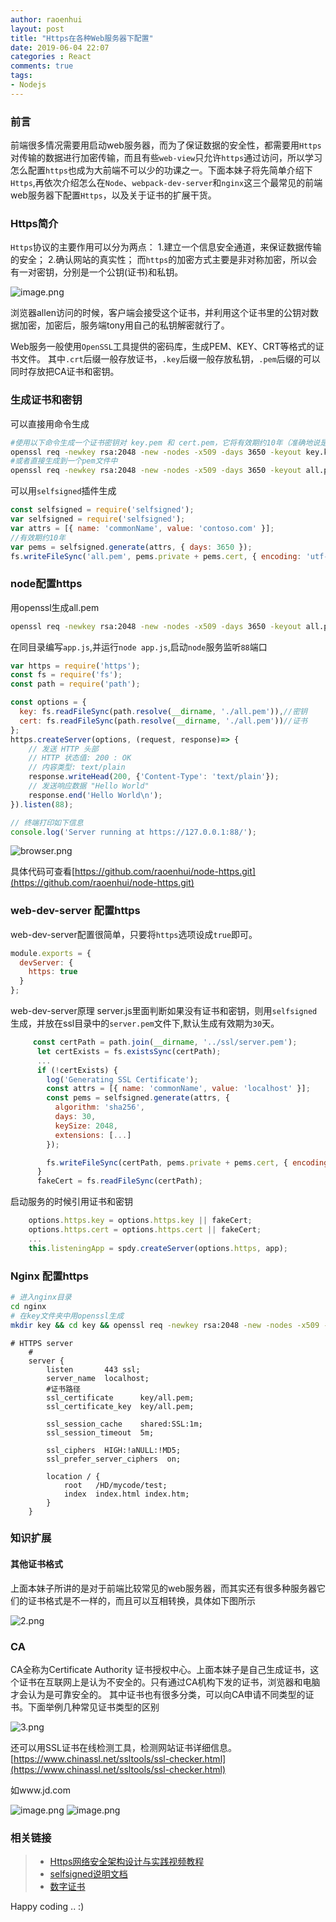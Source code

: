 ```yaml
---
author: raoenhui
layout: post
title: "Https在各种Web服务器下配置"
date: 2019-06-04 22:07
categories : React
comments: true
tags:
- Nodejs
---
```


### 前言
前端很多情况需要用启动web服务器，而为了保证数据的安全性，都需要用`Https`对传输的数据进行加密传输，而且有些`web-view`只允许`https`通过访问，所以学习怎么配置`https`也成为大前端不可以少的功课之一。下面本妹子将先简单介绍下 `Https`,再依次介绍怎么在`Node`、`webpack-dev-server`和`nginx`这三个最常见的前端web服务器下配置`Https`，以及关于证书的扩展干货。


### Https简介
`Https`协议的主要作用可以分为两点：
1.建立一个信息安全通道，来保证数据传输的安全；
2.确认网站的真实性；
而`https`的加密方式主要是非对称加密，所以会有一对密钥，分别是一个公钥(证书)和私钥。

![image.png](https://upload-images.jianshu.io/upload_images/9902136-d999ceac42544eb4.png?imageMogr2/auto-orient/strip%7CimageView2/2/w/1240)

浏览器allen访问的时候，客户端会接受这个证书，并利用这个证书里的公钥对数据加密，加密后，服务端tony用自己的私钥解密就行了。

Web服务一般使用`OpenSSL`工具提供的密码库，生成PEM、KEY、CRT等格式的证书文件。
其中`.crt`后缀一般存放证书，`.key`后缀一般存放私钥，`.pem`后缀的可以同时存放把CA证书和密钥。

### 生成证书和密钥
可以直接用命令生成
```bash
#使用以下命令生成一个证书密钥对 key.pem 和 cert.pem，它将有效期约10年（准确地说是3650天）
openssl req -newkey rsa:2048 -new -nodes -x509 -days 3650 -keyout key.key -out cert.crt
#或者直接生成到一个pem文件中
openssl req -newkey rsa:2048 -new -nodes -x509 -days 3650 -keyout all.pem -out all.pem
```
可以用`selfsigned`插件生成
```javascript
const selfsigned = require('selfsigned');
var selfsigned = require('selfsigned');
var attrs = [{ name: 'commonName', value: 'contoso.com' }];
//有效期约10年
var pems = selfsigned.generate(attrs, { days: 3650 });
fs.writeFileSync('all.pem', pems.private + pems.cert, { encoding: 'utf-8' });
```
### node配置https
用openssl生成all.pem
```bash
openssl req -newkey rsa:2048 -new -nodes -x509 -days 3650 -keyout all.pem -out all.pem
```
在同目录编写`app.js`,并运行`node app.js`,启动`node`服务监听`88`端口
```javascript
var https = require('https');
const fs = require('fs');
const path = require('path');

const options = {
  key: fs.readFileSync(path.resolve(__dirname, './all.pem')),//密钥
  cert: fs.readFileSync(path.resolve(__dirname, './all.pem'))//证书
};
https.createServer(options, (request, response)=> {
    // 发送 HTTP 头部 
    // HTTP 状态值: 200 : OK
    // 内容类型: text/plain
    response.writeHead(200, {'Content-Type': 'text/plain'});
    // 发送响应数据 "Hello World"
    response.end('Hello World\n');
}).listen(88);

// 终端打印如下信息
console.log('Server running at https://127.0.0.1:88/');
```
![browser.png](https://upload-images.jianshu.io/upload_images/9902136-ae8fe4599c93e615.png?imageMogr2/auto-orient/strip%7CimageView2/2/w/1240)

具体代码可查看[https://github.com/raoenhui/node-https.git](https://github.com/raoenhui/node-https.git)

### web-dev-server 配置https
web-dev-server配置很简单，只要将`https`选项设成`true`即可。
```javascript
module.exports = {
  devServer: {
    https: true
  }
};
```
web-dev-server原理
server.js里面判断如果没有证书和密钥，则用`selfsigned`生成，并放在ssl目录中的`server.pem`文件下,默认生成有效期为`30`天。
```javascript
     const certPath = path.join(__dirname, '../ssl/server.pem');
      let certExists = fs.existsSync(certPath);
      ...
      if (!certExists) {
        log('Generating SSL Certificate');
        const attrs = [{ name: 'commonName', value: 'localhost' }];
        const pems = selfsigned.generate(attrs, {
          algorithm: 'sha256',
          days: 30,
          keySize: 2048,
          extensions: [...]
        });

        fs.writeFileSync(certPath, pems.private + pems.cert, { encoding: 'utf-8' });
      }
      fakeCert = fs.readFileSync(certPath);
```
启动服务的时候引用证书和密钥
```javascript
    options.https.key = options.https.key || fakeCert;
    options.https.cert = options.https.cert || fakeCert;
    ...
    this.listeningApp = spdy.createServer(options.https, app);
```



### Nginx 配置https
```bash
# 进入nginx目录
cd nginx
# 在key文件夹中用openssl生成
mkdir key && cd key && openssl req -newkey rsa:2048 -new -nodes -x509 -days 3650 -keyout all.pem -out all.pem
```
```
# HTTPS server
    #
    server {
        listen       443 ssl;
        server_name  localhost;
        #证书路径
        ssl_certificate      key/all.pem;
        ssl_certificate_key  key/all.pem;

        ssl_session_cache    shared:SSL:1m;
        ssl_session_timeout  5m;

        ssl_ciphers  HIGH:!aNULL:!MD5;
        ssl_prefer_server_ciphers  on;

        location / {
            root   /HD/mycode/test;
            index  index.html index.htm;
        }
    }
```
### 知识扩展
#### 其他证书格式
上面本妹子所讲的是对于前端比较常见的web服务器，而其实还有很多种服务器它们的证书格式是不一样的，而且可以互相转换，具体如下图所示

![2.png](https://upload-images.jianshu.io/upload_images/9902136-eb4d6e9b54fe9f90.png?imageMogr2/auto-orient/strip%7CimageView2/2/w/1240)

### CA
CA全称为Certificate Authority 证书授权中心。上面本妹子是自己生成证书，这个证书在互联网上是认为不安全的。只有通过CA机构下发的证书，浏览器和电脑才会认为是可靠安全的。
其中证书也有很多分类，可以向CA申请不同类型的证书。下面举例几种常见证书类型的区别

![3.png](https://upload-images.jianshu.io/upload_images/9902136-7ea9f4b1f425812b.png?imageMogr2/auto-orient/strip%7CimageView2/2/w/1240)

还可以用SSL证书在线检测工具，检测网站证书详细信息。
[https://www.chinassl.net/ssltools/ssl-checker.html](https://www.chinassl.net/ssltools/ssl-checker.html)

如www.jd.com

![image.png](https://upload-images.jianshu.io/upload_images/9902136-15297a73b2ebd34d.png?imageMogr2/auto-orient/strip%7CimageView2/2/w/1240)
![image.png](https://upload-images.jianshu.io/upload_images/9902136-729fed59888b467a.png?imageMogr2/auto-orient/strip%7CimageView2/2/w/1240)


### 相关链接
>* [Https网络安全架构设计与实践视频教程](https://study.163.com/course/courseLearn.htm?courseId=1209189811#/learn/live?lessonId=1278788317&courseId=1209189811)
>* [selfsigned说明文档](https://www.npmjs.com/package/selfsigned)
>* [数字证书](https://www.jianshu.com/p/42bf7c4d6ab8)

Happy coding .. :)







